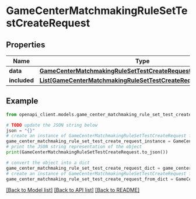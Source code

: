 # GameCenterMatchmakingRuleSetTestCreateRequest


## Properties

Name | Type | Description | Notes
------------ | ------------- | ------------- | -------------
**data** | [**GameCenterMatchmakingRuleSetTestCreateRequestData**](GameCenterMatchmakingRuleSetTestCreateRequestData.md) |  | 
**included** | [**List[GameCenterMatchmakingRuleSetTestCreateRequestIncludedInner]**](GameCenterMatchmakingRuleSetTestCreateRequestIncludedInner.md) |  | [optional] 

## Example

```python
from openapi_client.models.game_center_matchmaking_rule_set_test_create_request import GameCenterMatchmakingRuleSetTestCreateRequest

# TODO update the JSON string below
json = "{}"
# create an instance of GameCenterMatchmakingRuleSetTestCreateRequest from a JSON string
game_center_matchmaking_rule_set_test_create_request_instance = GameCenterMatchmakingRuleSetTestCreateRequest.from_json(json)
# print the JSON string representation of the object
print(GameCenterMatchmakingRuleSetTestCreateRequest.to_json())

# convert the object into a dict
game_center_matchmaking_rule_set_test_create_request_dict = game_center_matchmaking_rule_set_test_create_request_instance.to_dict()
# create an instance of GameCenterMatchmakingRuleSetTestCreateRequest from a dict
game_center_matchmaking_rule_set_test_create_request_from_dict = GameCenterMatchmakingRuleSetTestCreateRequest.from_dict(game_center_matchmaking_rule_set_test_create_request_dict)
```
[[Back to Model list]](../README.md#documentation-for-models) [[Back to API list]](../README.md#documentation-for-api-endpoints) [[Back to README]](../README.md)


